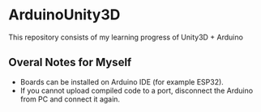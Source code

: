 # ArduinoUnity3D
This repository consists of my learning progress of Unity3D + Arduino

## Overal Notes for Myself
- Boards can be installed on Arduino IDE (for example ESP32).
- If you cannot upload compiled code to a port, disconnect the Arduino from PC and connect it again.
